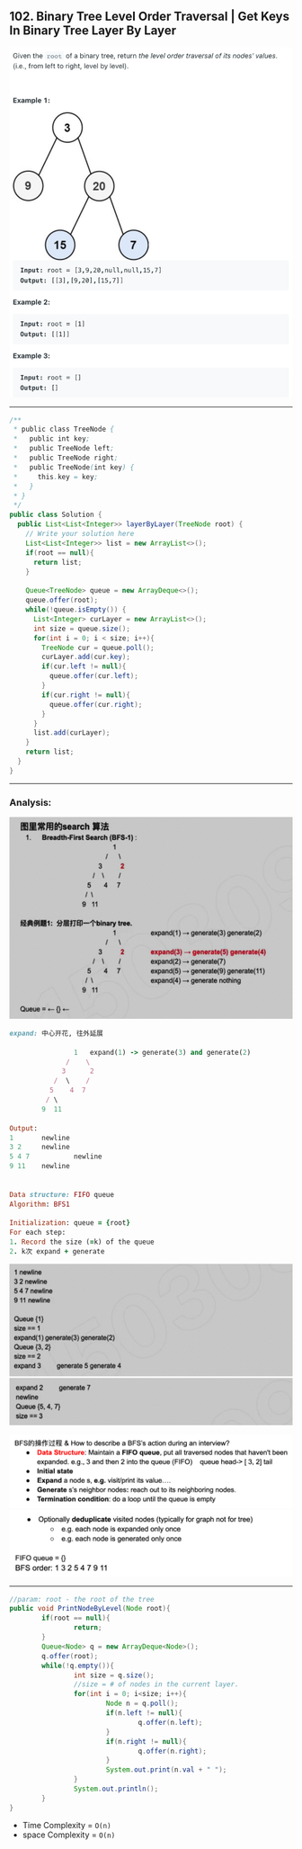 ## 102. Binary Tree Level Order Traversal | Get Keys In Binary Tree Layer By Layer
![](img/2022-12-27-11-32-20.png)

---
```java
/**
 * public class TreeNode {
 *   public int key;
 *   public TreeNode left;
 *   public TreeNode right;
 *   public TreeNode(int key) {
 *     this.key = key;
 *   }
 * }
 */
public class Solution {
  public List<List<Integer>> layerByLayer(TreeNode root) {
    // Write your solution here
    List<List<Integer>> list = new ArrayList<>();
    if(root == null){
      return list;
    }

    Queue<TreeNode> queue = new ArrayDeque<>();
    queue.offer(root);
    while(!queue.isEmpty()) {
      List<Integer> curLayer = new ArrayList<>();
      int size = queue.size();
      for(int i = 0; i < size; i++){
        TreeNode cur = queue.poll();
        curLayer.add(cur.key);
        if(cur.left != null){
          queue.offer(cur.left);
        }
        if(cur.right != null){
          queue.offer(cur.right);
        }
      }
      list.add(curLayer);
    }
    return list;
  }
}

```

---

### Analysis:

![](img/2021-06-21-17-39-26.png)

```ruby
expand: 中心开花, 往外延展

                1   expand(1) -> generate(3) and generate(2)    
              /    \
             3      2
           /  \    /
          5    4  7
         / \
        9  11

Output:
1       newline
3 2     newline
5 4 7           newline
9 11    newline


Data structure: FIFO queue
Algorithm: BFS1

Initialization: queue = {root}
For each step:
1. Record the size (=k) of the queue
2. k次 expand + generate
```

![](img/2021-06-21-17-48-11.png)
![](img/2021-06-21-17-48-50.png)

![](img/2021-06-21-17-42-24.png)
![](img/2021-06-21-17-42-43.png)

---

```java
//param: root - the root of the tree
public void PrintNodeByLevel(Node root){
        if(root == null){
                return;
        }
        Queue<Node> q = new ArrayDeque<Node>();
        q.offer(root);
        while(!q.empty()){
                int size = q.size(); 
                //size = # of nodes in the current layer.
                for(int i = 0; i<size; i++){
                        Node n = q.poll();
                        if(n.left != null){
                                q.offer(n.left);
                        }
                        if(n.right != null){
                                q.offer(n.right);
                        }
                        System.out.print(n.val + " ");
                }
                System.out.println();
        }
}
```


- Time Complexity = `O(n)`
- space Complexity = `O(n)`

